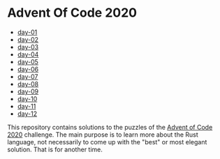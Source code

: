 # Advent Of Code 2020

* [day-01](./day-01/Readme.md)
* [day-02](./day-02/Readme.md)
* [day-03](./day-03/Readme.md)
* [day-04](./day-04/Readme.md)
* [day-05](./day-05/Readme.md)
* [day-06](./day-06/Readme.md)
* [day-07](./day-07/Readme.md)
* [day-08](./day-08/Readme.md)
* [day-09](./day-09/Readme.md)
* [day-10](./day-10/Readme.md)
* [day-11](./day-11/Readme.md)
* [day-12](./day-12/Readme.md)

This repository contains solutions to the puzzles of the [Advent of Code 2020](https://adventofcode.com/2020/) challenge.
The main purpose is to learn more about the Rust language, not necessarily to come up with the "best" or most elegant solution. That is for another time.
